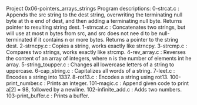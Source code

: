 Project 0x06-pointers_arrays_strings
Program descriptions:
0-strcat.c : Appends the src string to the dest string, overwriting the terminating null byte at th
e end of dest, and then adding a terminating null byte. Returns pointer to resulting string dest.
1-strncat.c : Concatenates two strings, but will use at most n bytes from src, and src does not nee
d to be null-terminated if it contains n or more bytes. Returns a pointer to the string dest.
2-strncpy.c : Copies a string, works exactly like strncpy.
3-strcmp.c : Compares two strings, works exactly like strcmp.
4-rev_array.c : Reverses the content of an array of integers, where n is the number of elements int
he array.
5-string_toupper.c : Changes all lowercase letters of a string to uppercase.
6-cap_string.c : Capitalizes all words of a string.
7-leet.c : Encodes a string into 1337.
8-rot13.c : Encodes a string using rot13.
100-print_number.c : Prints an integer.
101-magic.c : Append given code to print a[2] = 98, followed by a newline.
102-infinite_add.c : Adds two numbers.
103-print_buffer.c : Prints a buffer.
